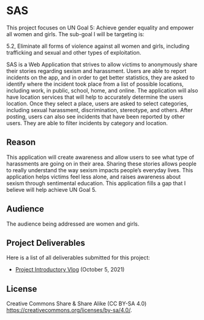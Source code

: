 # SAS

This project focuses on UN Goal 5: Achieve gender equality and empower all women and girls. The sub-goal I will be targeting is:

 5.2, Eliminate all forms of violence against all women and girls, including trafficking and sexual and other types of exploitation.
 
SAS is a Web Application that strives to allow victims to anonymously share their stories regarding sexism and harassment. Users are able to report incidents on the app, and in order to get better statistics, they are asked to identify where the incident took place from a list of possible locations, including work, in public, school, home, and online. The application will also have location services that will help to accurately determine the users location. Once they select a place, users are asked to select categories, including sexual harassment, discrimination, stereotype, and others. After posting, users can also see incidents that have been reported by other users. They are able to filter incidents by category and location.
 
## Reason 
This application will create awareness and allow users to see what type of harassments are going on in their area. Sharing these stories allows people to really understand the way sexism impacts people’s everyday lives. This application helps victims feel less alone, and raises awareness about sexism through sentimental education. This application fills a gap that I believe will help achieve UN Goal 5.

## Audience
The audience being addressed are women and girls.

 ## Project Deliverables 
 
 Here is a list of all deliverables submitted for this project: 

- [Project Introductory Vlog](https://youtu.be/iFllN-x5YvM) (October 5, 2021)

## License

Creative Commons Share & Share Alike (CC BY-SA 4.0) https://creativecommons.org/licenses/by-sa/4.0/.
